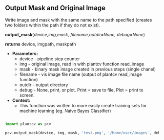 ## Output Mask and Original Image

Write image and mask with the same name to the path specified (creates two folders within the path if they do not exist).

**output_mask**(*device,img,mask, filename,outdir=None, debug=None*)

**returns** device, imgpath, maskpath

- **Parameters:**
    - device - pipeline step counter
    - img - original image, read in with plantcv function read_image
    - mask - binary mask image created in previous steps (single chanel)
    - filename - vis image file name (output of plantcv read_image function)
    - outdir - output directory
    - debug - None, print, or plot. Print = save to file, Plot = print to screen.
- **Context:**
    - This function was written to more easily create training sets for machine learning (eg. Naive Bayes Classifier)

```python

import plantcv as pcv      

pcv.output_mask(device, img, mask, 'test.png', '/home/user/images', debug='print')

```
